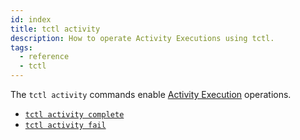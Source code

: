 ```yaml
---
id: index
title: tctl activity
description: How to operate Activity Executions using tctl.
tags:
  - reference
  - tctl
---
```


The `tctl activity` commands enable [Activity Execution](/docs/concepts/what-is-an-activity-execution) operations.

- [`tctl activity complete`](/docs/reference/tctl/activity/complete)
- [`tctl activity fail`](/docs/reference/tctl/activity/fail)
